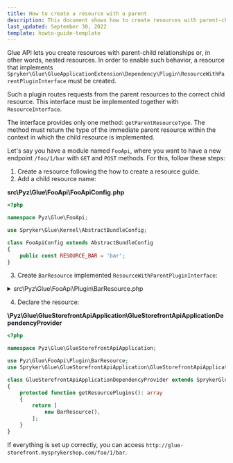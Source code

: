 ```yaml
---
title: How to create a resource with a parent
description: This document shows how to create resources with parent-child relationships 
last_updated: September 30, 2022
template: howto-guide-template
---
```


Glue API lets you create resources with parent-child relationships or, in other words, nested resources. In order to enable such behavior, a resource that implements `Spryker\Glue\GlueApplicationExtension\Dependency\Plugin\ResourceWithParentPluginInterface` must be created.

Such a plugin routes requests from the parent resources to the correct child resource. This interface must be implemented together with `ResourceInterface`.

The interface provides only one method: `getParentResourceType`. The method must return the type of the immediate parent resource within the context in which the child resource is implemented.

Let's say you have a module named `FooApi`, where you want to have a new endpoint `/foo/1/bar` with `GET` and `POST` methods. For this, follow these steps:

1. Create a resource following the how to create a resource guide.
2. Add a child resource name:

**src\Pyz\Glue\FooApi\FooApiConfig.php**

```php
<?php

namespace Pyz\Glue\FooApi;

use Spryker\Glue\Kernel\AbstractBundleConfig;

class FooApiConfig extends AbstractBundleConfig
{
    public const RESOURCE_BAR = 'bar';
}
```

3. Create `BarResource` implemented `ResourceWithParentPluginInterface`:

<details><summary markdown='span'>src\Pyz\Glue\FooApi\Plugin\BarResource.php</summary>

```php
<?php

namespace Pyz\Glue\FooApi\Plugin;

use Generated\Shared\Transfer\GlueResourceMethodCollectionTransfer;
use Generated\Shared\Transfer\GlueResourceMethodConfigurationTransfer;
use Generated\Shared\Transfer\FooRestAttributesTransfer;
use Spryker\Glue\FooApi\Controller\FooResourceController;
use Spryker\Glue\FooApi\FooApiConfig;
use Spryker\Glue\GlueApplication\Plugin\GlueApplication\AbstractResourcePlugin;
use Spryker\Glue\GlueApplicationExtension\Dependency\Plugin\ResourceInterface;
use Spryker\Glue\GlueApplicationExtension\Dependency\Plugin\ResourceWithParentPluginInterface;

class FooRestResource extends AbstractResourcePlugin implements ResourceInterface, ResourceWithParentPluginInterface 
{
    public function getType(): string
    {
        return FooApiConfig::RESOURCE_BAR;
    }
    
    public function getController(): string
    {
        return FooResourceController::class;
    }

    public function getDeclaredMethods(): GlueResourceMethodCollectionTransfer
    {
        return (new GlueResourceMethodCollectionTransfer())
            ->setGet(new GlueResourceMethodConfigurationTransfer())
            ->setPost(
                (new GlueResourceMethodConfigurationTransfer())
                    ->setAction('postAction')->setAttributes(FooRestAttributesTransfer::class),
            );
    }
    
    public function getParentResourceType(): string
    {
        return FooApiConfig::RESOURCE_FOO;
    }
}
```
</details>

4. Declare the resource:

**\Pyz\Glue\GlueStorefrontApiApplication\GlueStorefrontApiApplicationDependencyProvider**

```php
<?php

namespace Pyz\Glue\GlueStorefrontApiApplication;

use Pyz\Glue\FooApi\Plugin\BarResource;
use Spryker\Glue\GlueStorefrontApiApplication\GlueStorefrontApiApplicationDependencyProvider as SprykerGlueStorefrontApiApplicationDependencyProvider;

class GlueStorefrontApiApplicationDependencyProvider extends SprykerGlueStorefrontApiApplicationDependencyProvider
{
    protected function getResourcePlugins(): array
    {
        return [
            new BarResource(),
        ];
    }
}
```

If everything is set up correctly, you can access `http://glue-storefront.mysprykershop.com/foo/1/bar`.
